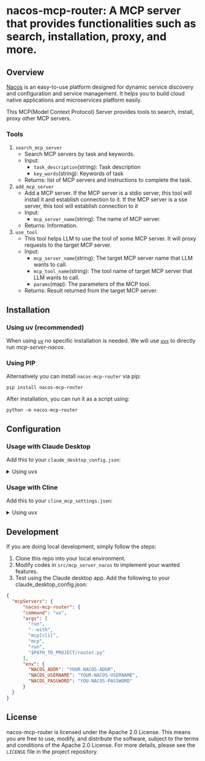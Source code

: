 # nacos-mcp-router: A MCP server that provides  functionalities such as search, installation, proxy, and more.

## Overview

[Nacos](https://nacos.io) is an easy-to-use platform designed for dynamic service discovery and configuration and service management. It helps you to build cloud native applications and microservices platform easily.

This MCP(Model Context Protocol) Server provides tools to search, install, proxy other MCP servers.

### Tools

1. `search_mcp_server`
    - Search MCP servers by task and keywords.
    - Input:
      - `task_description`(string): Task description
      - `key_words`(string): Keywords of task
    - Returns: list of MCP servers and instructions to complete the task.
2. `add_mcp_server`
    - Add a MCP server. If the MCP server is a stdio server, this tool will install it and  establish connection to it. If the MCP server is a sse server, this tool will establish connection to it
    - Input:
      - `mcp_server_name`(string): The name of MCP server.
    - Returns: Information.
3. `use_tool`
   - This tool helps LLM to use the tool of some MCP server. It will proxy requests to the target MCP server.
   - Input:
     - `mcp_server_name`(string): The target MCP server name that LLM wants to call.
     - `mcp_tool_name`(string): The tool name of target MCP server that LLM wants to call.
     - `params`(map): The parameters of the MCP tool.
   - Returns: Result returned from the target MCP server.

## Installation

### Using uv (recommended)

When using [`uv`](https://docs.astral.sh/uv/) no specific installation is needed. We will
use [`uvx`](https://docs.astral.sh/uv/guides/tools/) to directly run *mcp-server-nacos*.

### Using PIP

Alternatively you can install `nacos-mcp-router` via pip:

```
pip install nacos-mcp-router
```

After installation, you can run it as a script using:

```
python -m nacos-mcp-router
```

## Configuration

### Usage with Claude Desktop

Add this to your `claude_desktop_config.json`:

<details>
<summary>Using uvx</summary>

```json
{
  "mcpServers": {
  "nacos-mcp-router": {
    "command": "uvx",
    "args": ["nacos-mcp-router"],
    "env":{
       "NACOS_ADDR": "YOUR-NACOS-ADDR",
       "NACOS_USERNAME": "YOUR-NACOS-USERNAME", 
       "NACOS_PASSWORD": "YOU-NACOS-PASSWORD"
    }
  }
}
```
</details>

### Usage with Cline

Add this to your `cline_mcp_settings.json`:

<details>
<summary>Using uvx</summary>

```json
{
  "mcpServers": {
  "nacos-mcp-router": {
    "command": "uvx",
    "args": ["nacos-mcp-router"],
    "env":{
       "NACOS_ADDR": "YOUR-NACOS-ADDR",
       "NACOS_USERNAME": "YOUR-NACOS-USERNAME", 
       "NACOS_PASSWORD": "YOU-NACOS-PASSWORD"
    }
  }
}
```

> You may need to put the full path to the `uvx` executable in the `command` field. You can get this by running `which uvx` on MacOS/Linux or `where uvx` on Windows.

</details>

## Development

If you are doing local development, simply follow the steps:

1. Clone this repo into your local environment.
2. Modify codes in `src/mcp_server_nacos` to implement your wanted features.
3. Test using the Claude desktop app. Add the following to your claude_desktop_config.json:

```json
{
  "mcpServers": {
      "nacos-mcp-router": {
      "command": "uv",
      "args": [
        "run",
        "--with",
        "mcp[cli]",
        "mcp",
        "run",
        "$PATH_TO_PROJECT/router.py"
      ],
      "env": {
        "NACOS_ADDR": "YOUR-NACOS-ADDR",
        "NACOS_USERNAME": "YOUR-NACOS-USERNAME", 
        "NACOS_PASSWORD": "YOU-NACOS-PASSWORD"
      }
  }
}
```

## License

nacos-mcp-router is licensed under the Apache 2.0 License. This means you are free to use, modify, and distribute the software, subject to the terms and conditions of the Apache 2.0 License. For more details, please see the `LICENSE` file in the project repository.
